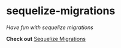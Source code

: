 # sequelize-migrations
*Have fun with sequelize migrations*

**Check out** [Sequelize Migrations](https://sequelize.org/master/manual/migrations.html)